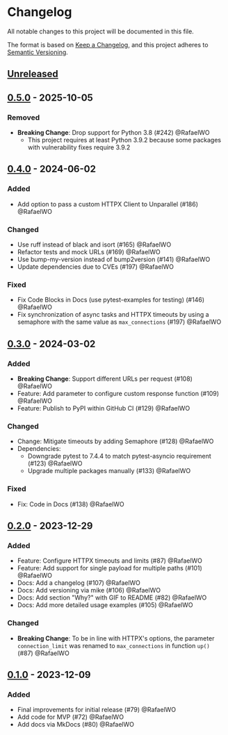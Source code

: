 # Changelog

All notable changes to this project will be documented in this file.

The format is based on [Keep a Changelog](https://keepachangelog.com/en/1.0.0/),
and this project adheres to [Semantic Versioning](https://semver.org/spec/v2.0.0.html).

<!--
Types of changes:
    Added for new features.
    Changed for changes in existing functionality.
    Deprecated for soon-to-be removed features.
    Removed for now removed features.
    Fixed for any bug fixes.
    Security in case of vulnerabilities.
-->

## [Unreleased]


## [0.5.0] - 2025-10-05

### Removed
* **Breaking Change**: Drop support for Python 3.8 (#242) @RafaelWO
  * This project requires at least Python 3.9.2 because some packages with vulnerability fixes require 3.9.2


## [0.4.0] - 2024-06-02

### Added
* Add option to pass a custom HTTPX Client to Unparallel (#186) @RafaelWO

### Changed
* Use ruff instead of black and isort (#165) @RafaelWO
* Refactor tests and mock URLs (#169) @RafaelWO
* Use bump-my-version instead of bump2version (#141) @RafaelWO
* Update dependencies due to CVEs (#197) @RafaelWO

### Fixed
* Fix Code Blocks in Docs (use pytest-examples for testing) (#146) @RafaelWO
* Fix synchronization of async tasks and HTTPX timeouts by using a semaphore with the
same value as ``max_connections`` (#197) @RafaelWO

## [0.3.0] - 2024-03-02

### Added
* **Breaking Change**: Support different URLs per request (#108) @RafaelWO
* Feature: Add parameter to configure custom response function (#109) @RafaelWO
* Feature: Publish to PyPI within GitHub CI (#129) @RafaelWO

### Changed
* Change: Mitigate timeouts by adding Semaphore (#128) @RafaelWO
* Dependencies:
  * Downgrade pytest to 7.4.4 to match pytest-asyncio requirement (#123) @RafaelWO
  * Upgrade multiple packages manually (#133) @RafaelWO

### Fixed
* Fix: Code in Docs (#138) @RafaelWO


## [0.2.0] - 2023-12-29

### Added
* Feature: Configure HTTPX timeouts and limits (#87) @RafaelWO
* Feature: Add support for single payload for multiple paths (#101) @RafaelWO
* Docs: Add a changelog (#107) @RafaelWO
* Docs: Add versioning via mike (#106) @RafaelWO
* Docs: Add section "Why?" with GIF to README (#82) @RafaelWO
* Docs: Add more detailed usage examples (#105) @RafaelWO

### Changed

* **Breaking Change**: To be in line with HTTPX's options, the parameter `connection_limit` was renamed to `max_connections` in function `up()` (#87) @RafaelWO


## [0.1.0] - 2023-12-09

### Added

* Final improvements for initial release (#79) @RafaelWO
* Add code for MVP (#72) @RafaelWO
* Add docs via MkDocs (#80) @RafaelWO


[unreleased]: https://github.com/RafaelWO/unparallel/compare/0.5.0...HEAD
[0.5.0]: https://github.com/RafaelWO/unparallel/compare/0.4.0...0.5.0
[0.4.0]: https://github.com/RafaelWO/unparallel/compare/0.3.0...0.4.0
[0.3.0]: https://github.com/RafaelWO/unparallel/compare/0.2.0...0.3.0
[0.2.0]: https://github.com/RafaelWO/unparallel/compare/0.1.0...0.2.0
[0.1.0]: https://github.com/RafaelWO/unparallel/releases/tag/0.1.0
